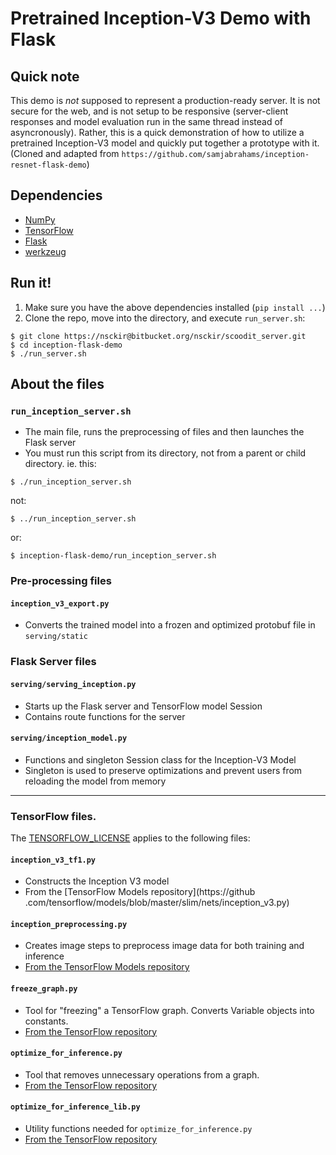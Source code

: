 # Pretrained Inception-V3 Demo with Flask

## Quick note

This demo is _not_ supposed to represent a production-ready server.
It is not secure for the web, and is not setup to be responsive (server-client responses 
and model evaluation run in the same thread instead of asyncronously). Rather, this is a quick 
demonstration of how to utilize a pretrained Inception-V3 model and quickly put together a
 prototype with it.
 (Cloned and adapted from `https://github.com/samjabrahams/inception-resnet-flask-demo`)

## Dependencies

* [NumPy](http://www.numpy.org/)
* [TensorFlow](https://www.tensorflow.org/)
* [Flask](http://flask.pocoo.org/)
* [werkzeug](http://werkzeug.pocoo.org/)

## Run it!

1. Make sure you have the above dependencies installed (`pip install ...`)
2. Clone the repo, move into the directory, and execute `run_server.sh`:

```
$ git clone https://nsckir@bitbucket.org/nsckir/scoodit_server.git
$ cd inception-flask-demo
$ ./run_server.sh
```

## About the files

### `run_inception_server.sh`

* The main file, runs the preprocessing of files and then launches the Flask server
* You must run this script from its directory, not from a parent or child directory. ie. this:
```
$ ./run_inception_server.sh
```
not:
```
$ ../run_inception_server.sh
```
or:
```
$ inception-flask-demo/run_inception_server.sh
```

### Pre-processing files

#### `inception_v3_export.py`

* Converts the trained model into a frozen and optimized protobuf file in `serving/static`

### Flask Server files

#### `serving/serving_inception.py`

* Starts up the Flask server and TensorFlow model Session
* Contains route functions for the server

#### `serving/inception_model.py`

* Functions and singleton Session class for the Inception-V3 Model
* Singleton is used to preserve optimizations and prevent users from reloading the model from memory

--- 

### TensorFlow files.

The [TENSORFLOW_LICENSE](TENSORFLOW_LICENSE) applies to the following files:

#### `inception_v3_tf1.py`

* Constructs the Inception V3 model
* From the [TensorFlow Models repository](https://github
.com/tensorflow/models/blob/master/slim/nets/inception_v3.py)

#### `inception_preprocessing.py`

* Creates image steps to preprocess image data for both training and
inference
* [From the TensorFlow Models repository](https://github.com/tensorflow/models/blob/master/slim/preprocessing/inception_preprocessing.py)

#### `freeze_graph.py`

* Tool for "freezing" a TensorFlow graph. Converts Variable objects into constants.
* [From the TensorFlow repository](https://github.com/tensorflow/tensorflow/blob/master/tensorflow/python/tools/freeze_graph.py)

#### `optimize_for_inference.py`

* Tool that removes unnecessary operations from a graph.
* [From the TensorFlow repository](https://github.com/tensorflow/tensorflow/blob/master/tensorflow/python/tools/optimize_for_inference.py)

#### `optimize_for_inference_lib.py`

* Utility functions needed for `optimize_for_inference.py`
* [From the TensorFlow repository](https://github.com/tensorflow/tensorflow/blob/master/tensorflow/python/tools/optimize_for_inference_lib.py)
